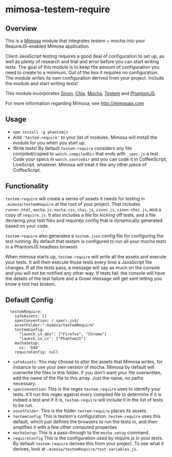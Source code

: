 mimosa-testem-require
===========

## Overview

This is a [Mimosa](http://mimosajs.com) module that integrates testem + mocha into your RequireJS-enabled Mimosa application.

Client JavaScript testing requires a good deal of configuration to set up, as well as plenty of research and trial and error before you can start writing tests. The goal of this module is to keep the amount of configuration you need to create to a minimum.  Out of the box it requires no configuration. The module writes its own configuration derived from your project. Include the module and start writing tests!

This module incorporates [Sinon](http://sinonjs.org/), [Chia](http://chaijs.com/), [Mocha](http://visionmedia.github.io/mocha/), [Testem](https://github.com/airportyh/testem) and [PhantomJS](http://phantomjs.org/).

For more information regarding Mimosa, see http://mimosajs.com

## Usage

* `npm install -g phantomjs`
* Add `'testem-require'` to your list of modules.  Mimosa will install the module for you when you start up.
* Write tests!  By default `testem-require` considers any file compiled/copied to `watch.compiledDir` that ends with `_spec.js` a test. Code your specs in `watch.sourceDir` and you can code it in CoffeeScript, LiveScript, whatever. Mimosa will treat it like any other piece of CoffeeScript.

## Functionality

`testem-require` will create a series of assets it needs for testing in `.mimosa/testemRequire` at the root of your project.  That includes `runner.html`, `mocha.js`, `mocha.css`, `chai.js`, `sinon.js`, `sinon-chai.js`, and a copy of `require.js`.  It also includes a file for kicking off tests, and a file declaring your test files and requirejs config that is dynamically generated based on your code.

`testem-require` also generates a `testem.json` config file for configuring the test running.  By default that testem is configured to run all your mocha tests in a PhantomJS headless browser.

When mimosa starts up, `testem-require` will write all the assets and execute your tests.  It will then execute those tests every time a JavaScript file changes.  If all the tests pass, a message will say as much on the console and you will not be notified any other way.  If tests fail,  the console will have the details of the test failure and a Growl message will get sent letting you know a test has broken.

## Default Config

```
  testemRequire:
    safeAssets: []
    specConvention: /_spec\.js$/
    assetFolder:".mimosa/testemRequire"
    testemConfig:
      "launch_in_dev": ["Firefox", "Chrome"]
      "launch_in_ci": ["PhantomJS"]
    mochaSetup:
      ui: 'bdd'
    requireConfig: null
```

* `safeAssets`: You may choose to alter the assets that Mimosa writes, for instance to use your own version of mocha.  Mimosa by default will overwrite the files in this folder.  If you don't want your file overwritten, add the name of the file to this array.  Just the name, no paths necessary.
* `specConvention`: This is the regex `testem-require` uses to identify your tests. It'll run this regex against every compiled file to determine if it is indeed a test and if it is, `testem-require` will include it in the list of tests to be run.
*  `assetFolder`: This is the folder `testem-require` places its assets.
*  `testemConfig`: This is testem's configuration.  `testem-require` uses this default, which just defines the browsers to run the tests in, and then amplifies it with a few other computed properties
*  `mochaSetup`: This is a pass-through to the `mocha.setup` command.
*  `requireConfig` This is the configuration used by require.js in your tests.  By default `testem-require` derives this from your project.  To see what it derives, look at `.mimosa/testemRequire/test-variables.js`.